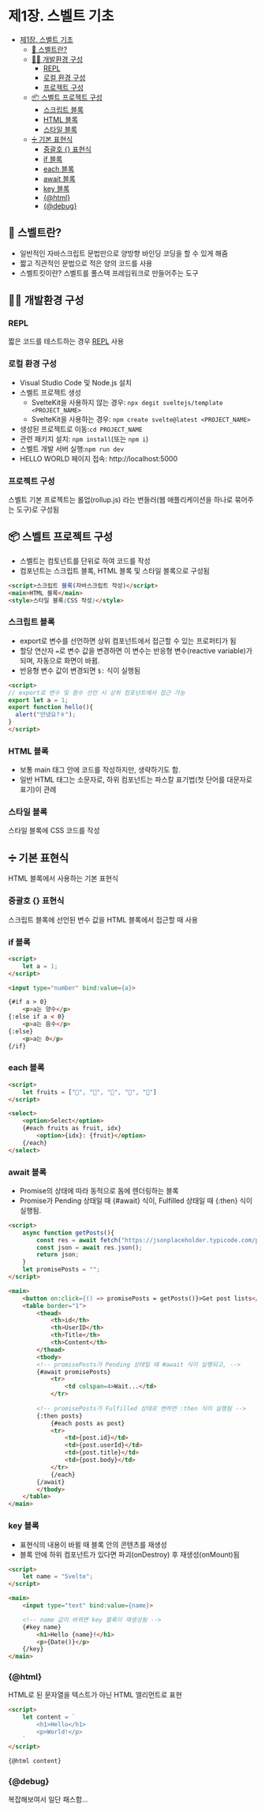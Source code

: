 # 제1장. 스벨트 기초

- [제1장. 스벨트 기초](#제1장-스벨트-기초)
	- [🧐 스벨트란?](#-스벨트란)
	- [🧑‍💻 개발환경 구성](#개발환경-구성)
		- [REPL](#repl)
		- [로컬 환경 구성](#로컬-환경-구성)
		- [프로젝트 구성](#프로젝트-구성)
	- [📦 스벨트 프로젝트 구성](#스벨트-프로젝트-구성)
		- [스크립트 블록](#스크립트-블록)
		- [HTML 블록](#html-블록)
		- [스타일 블록](#스타일-블록)
	- [➗ 기본 표현식](#기본-표현식)
		- [중괄호 {} 표현식](#중괄호--표현식)
		- [if 블록](#if-블록)
		- [each 블록](#each-블록)
		- [await 블록](#await-블록)
		- [key 블록](#key-블록)
		- [{@html}](#html)
		- [{@debug}](#debug)

## 🧐 스벨트란?

* 일반적인 자바스크립트 문법만으로 양방향 바인딩 코딩을 할 수 있게 해줌
* 짧고 직관적인 문법으로 적은 양의 코드를 사용
* 스벨트킷이란? 스벨트를 풀스택 프레임워크로 만들어주는 도구

## 🧑‍💻 개발환경 구성

### REPL

짧은 코드를 테스트하는 경우 [REPL](https://svelte.dev/repl) 사용

### 로컬 환경 구성

* Visual Studio Code 및 Node.js 설치
* 스벨트 프로젝트 생성
  - SvelteKit을 사용하지 않는 경우: `npx degit sveltejs/template <PROJECT_NAME>`
  - SvelteKit을 사용하는 경우: `npm create svelte@latest <PROJECT_NAME>`
* 생성된 프로젝트로 이동:`cd PROJECT_NAME`
* 관련 패키지 설치: `npm install`(또는 `npm i`)
* 스벨트 개발 서버 실행:`npm run dev`
* HELLO WORLD 페이지 접속: http://localhost:5000

### 프로젝트 구성

스벨트 기본 프로젝트는 롤업(rollup.js) 라는 번들러(웹 애플리케이션을 하나로 묶어주는 도구)로 구성됨

## 📦 스벨트 프로젝트 구성

* 스벨트는 컴토넌트를 단위로 하여 코드를 작성 
* 컴포넌트는 스크립트 블록, HTML 블록 및 스타일 블록으로 구성됨

```html
<script>스크립트 블록(자바스크립트 작성)</script>
<main>HTML 블록</main>
<style>스타일 블록(CSS 작성)</style>
```

### 스크립트 블록

* export로 변수를 선언하면 상위 컴포넌트에서 접근할 수 있는 프로퍼티가 됨
* 할당 연산자 `=`로 변수 값을 변경하면 이 변수는 반응형 변수(reactive variable)가 되며, 자동으로 화면이 바뀜.
* 반응형 변수 값이 변경되면 `$:` 식이 실행됨

```html
<script>
// export로 변수 및 함수 선언 시 상위 컴포넌트에서 접근 가능
export let a = 1;
export function hello(){
  alert("안녕요?ㅎ");
}
</script>
```

### HTML 블록

* 보통 main 태그 안에 코드를 작성하지만, 생략하기도 함.
* 일반 HTML 태그는 소문자로, 하위 컴포넌트는 파스칼 표기법(첫 단어를 대문자로 표기)이 관례

### 스타일 블록

스타일 블록에 CSS 코드를 작성


## ➗ 기본 표현식

HTML 블록에서 사용하는 기본 표현식

### 중괄호 {} 표현식

스크립트 블록에 선언된 변수 값을 HTML 블록에서 접근할 때 사용

### if 블록

```html
<script>
	let	a = 1;
</script>

<input type="number" bind:value={a}>

{#if a > 0}
	<p>a는 양수</p>
{:else if a < 0}
	<p>a는 음수</p>
{:else}
	<p>a는 0</p>
{/if}
```

### each 블록

```html
<script>
	let fruits = ["🍎", "🍊", "🍌", "🍓", "🍑"]
</script>

<select>
	<option>Select</option>
	{#each fruits as fruit, idx}
		<option>{idx}: {fruit}</option>
	{/each}
</select>
```

### await 블록

* Promise의 상태에 따라 동적으로 돔에 렌더링하는 블록
* Promise가 Pending 상태일 때 {#await} 식이, Fulfilled 상태일 때 {:then} 식이 실행됨.

```html
<script>
	async function getPosts(){
		const res = await fetch("https://jsonplaceholder.typicode.com/posts");
		const json = await res.json();
		return json;
	}
	let promisePosts = "";
</script>

<main>
	<button on:click={() => promisePosts = getPosts()}>Get post lists</button>
	<table border="1">
		<thead>
			<th>id</th>
			<th>UserID</th>
			<th>Title</th>
			<th>Content</th>
		</thead>
		<tbody>
		<!-- promisePosts가 Pending 상태일 때 #await 식이 실행되고, -->
		{#await promisePosts}
			<tr>
				<td colspan=4>Wait...</td>
			</tr>
		
		<!-- promisePosts가 Fulfilled 상태로 변하면 :then 식이 실행됨 -->
		{:then posts}
			{#each posts as post}
			<tr>
				<td>{post.id}</td>
				<td>{post.userId}</td>
				<td>{post.title}</td>
				<td>{post.body}</td>
			</tr>
			{/each}
		{/await}
		</tbody>
	</table>
</main>
```

### key 블록

* 표현식의 내용이 바뀔 때 블록 안의 콘텐츠를 재생성
* 블록 안에 하위 컴포넌트가 있다면 파괴(onDestroy) 후 재생성(onMount)됨

```html
<script>
	let name = "Svelte";
</script>

<main>
	<input type="text" bind:value={name}>

	<!-- name 값이 바뀌면 key 블록이 재생성됨 -->
	{#key name}
		<h1>Hello {name}!</h1>
		<p>{Date()}</p>
	{/key}
</main>
```

### {@html}

HTML로 된 문자열을 텍스트가 아닌 HTML 엘리먼트로 표현

```html
<script>
	let content = `
		<h1>Hello</h1>
		<p>World!</p>
	`
</script>

{@html content}
```

### {@debug}

복잡해보여서 일단 패스함…